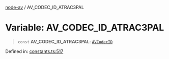 [node-av](../globals.md) / AV\_CODEC\_ID\_ATRAC3PAL

# Variable: AV\_CODEC\_ID\_ATRAC3PAL

> `const` **AV\_CODEC\_ID\_ATRAC3PAL**: [`AVCodecID`](../type-aliases/AVCodecID.md)

Defined in: [constants.ts:517](https://github.com/seydx/av/blob/f8631fc881b394300b1479f511d55cf1c370a87f/src/constants/constants.ts#L517)
